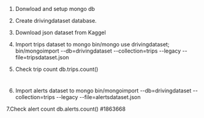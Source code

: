 
1. Donwload and setup mongo db

2. Create drivingdataset database.

3. Download json dataset from Kaggel

4. Import trips dataset to mongo
bin/mongo
use drivingdataset;
bin/mongoimport --db=drivingdataset --collection=trips --legacy --file=tripsdataset.json 

5. Check trip count
db.trips.count()
#

6. Import alerts dataset to mongo
bin/mongoimport --db=drivingdataset --collection=trips --legacy --file=alertsdataset.json 

7.Check alert count
db.alerts.count()
#1863668